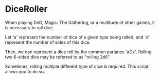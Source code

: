 # DiceRoller

When playing DnD, Magic: The Gathering, or a multitude of other games, it is necessary to roll dice.

Let 'a' represent the number of dice of a given type being rolled, and 'x' represent the number of sides of this dice. 

Then, we can represent a dice roll by the common parlance 'aDx'. Rolling two 6-sided dice may be referred to as "rolling 2d6".

Sometimes, rolling multiple different type of dice is required. This script allows you to do so.
